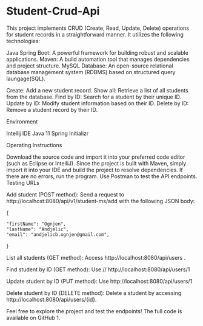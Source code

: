 # Student-Crud-Api

This project implements CRUD (Create, Read, Update, Delete) operations for student records in a straightforward manner. It utilizes the following technologies:

Java Spring Boot: A powerful framework for building robust and scalable applications.
Maven: A build automation tool that manages dependencies and project structure.
MySQL Database: An open-source relational database management system (RDBMS) based on structured query laungage(SQL).


Create: Add a new student record.
Show all: Retrieve a list of all students from the database.
Find by ID: Search for a student by their unique ID.
Update by ID: Modify student information based on their ID.
Delete by ID: Remove a student record by their ID.

Environment

Intellij IDE
Java 11
Spring Initializr

Operating Instructions

Download the source code and import it into your preferred code editor (such as Eclipse or IntelliJ).
Since the project is built with Maven, simply import it into your IDE and build the project to resolve dependencies.
If there are no errors, run the program.
Use Postman to test the API endpoints.
Testing URLs

Add student (POST method): Send a request to http://localhost:8080/api/v1/student-ms/add with the following JSON body:

{
     
    "firstName": "Ognjen",
    "lastName": "Andjelic",
    "email": "andjelicb.ognjen@gmail.com",
  
}


List all students (GET method): Access http://localhost:8080/api/users .

Find student by ID (GET method): Use // http://localhost:8080/api/users/1

Update student by ID (PUT method): Use http://localhost:8080/api/users/1

Delete student by ID (DELETE method): Delete a student by accessing http://localhost:8080/api/users/{id}.

Feel free to explore the project and test the endpoints! The full code is available on GitHub 1.




